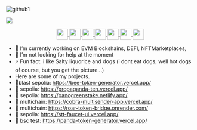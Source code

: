 
![github1](https://user-images.githubusercontent.com/87525579/186960102-a51c989e-55cf-4f89-b27c-8ce1ee574cce.png)



![](path/to/image.png)

<div style="display: inline_block" align="center">
  <a href="https://github.com/panoptisDev">
    <img align="center" height="30" widith="30" src="https://docs.soliditylang.org/en/v0.8.11/_static/logo.svg" />
    <img align="center" height="30" widith="30" src="https://img.icons8.com/color/344/bitcoin--v1.png" />
    <img align="center" height="30" widith="30" src="https://cdn.jsdelivr.net/gh/devicons/devicon/icons/react/react-original.svg" />
    <img align="center" height="30" widith="30" src="https://cdn.jsdelivr.net/gh/devicons/devicon/icons/redux/redux-original.svg" />  
    <img align="center" height="30" widith="30" src="https://cdn.jsdelivr.net/gh/devicons/devicon/icons/javascript/javascript-original.svg" />
    <img align="center" height="30" widith="30" src="https://cdn.jsdelivr.net/gh/devicons/devicon/icons/nodejs/nodejs-original.svg" />
    <img align="center" height="30" widith="30" src="https://cdn.jsdelivr.net/gh/devicons/devicon/icons/python/python-plain.svg" />
  </a>
</div>



- 🔭 I’m currently working on EVM Blockshains, DEFI, NFTMarketplaces, 
- 🤔 I’m not looking for help at the moment
- ⚡ Fun fact: i like Salty liquorice and dogs (i dont eat dogs, well hot dogs of course, but you get the picture...)
- Here are some of my projects.
- 🌱blast sepolia: https://bee-token-generator.vercel.app/
- 🌱 sepolia: https://propaganda-ten.vercel.app/
- 🌱 sepolia: https://panogreenstake.netlify.app/
- 🌱 multichain: https://cobra-multisender-app.vercel.app/
- 🌱 multichain: https://roar-token-bridge.onrender.com/
- 🌱 sepolia: https://stt-faucet-ui.vercel.app/
- 🌱 bsc test: https://panda-token-generator.vercel.app/





